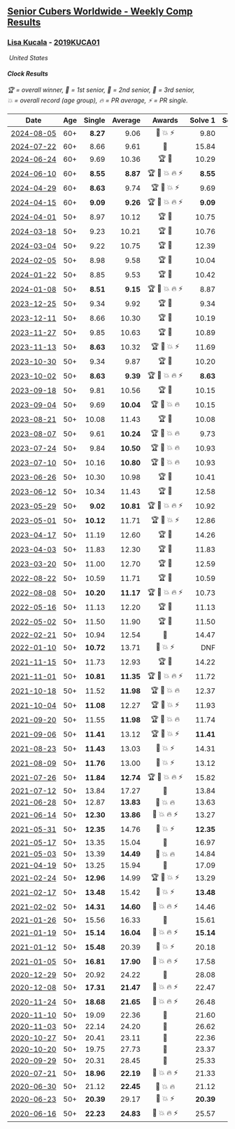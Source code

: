 <style>table {white-space: nowrap;}</style>
<link rel="stylesheet" type="text/css" href="/scw-comp/css/flags.css" />

## [Senior Cubers Worldwide - Weekly Comp Results](/scw-comp/results/)
### [Lisa Kucala](README.md) - [2019KUCA01](https://www.worldcubeassociation.org/persons/2019KUCA01?event=clock)

<i class="flag flag-US" />&nbsp;United States

#### Clock Results

<span style="white-space: nowrap;">🏆 = overall winner</span>, <span style="white-space: nowrap;">🥇 = 1st senior</span>, <span style="white-space: nowrap;">🥈 = 2nd senior</span>, <span style="white-space: nowrap;">🥉 = 3rd senior</span>, <span style="white-space: nowrap;">💥 = overall record (age group)</span>, <span style="white-space: nowrap;">🔥 = PR average</span>, <span style="white-space: nowrap;">⚡ = PR single</span>.

| Date | Age | Single | Average | Awards | Solve 1 | Solve 2 | Solve 3 | Solve 4 | Solve 5 | Video |
| :--: | :--: | --: | --: | :--: | --: | --: | --: | --: | --: | :-- |
| [2024-08-05](../../results/2024-08-05/clock.md) | 60+ | **8.27** | 9.06 | 🥈 💥 ⚡ | 9.80 | **8.27** | 8.76 | 9.33 | 9.10 | [Desktop](https://www.facebook.com/events/2580397835477735/permalink/2591577584359760) / [Mobile](https://m.facebook.com/events/2580397835477735?view=permalink&id=2591577584359760) |
| [2024-07-22](../../results/2024-07-22/clock.md) | 60+ | 8.66 | 9.61 | 🥈 | 15.84 | 9.46 | 9.68 | 9.69 | 8.66 | [Desktop](https://www.facebook.com/events/1450990238890383/permalink/1459362071386533) / [Mobile](https://m.facebook.com/events/1450990238890383?view=permalink&id=1459362071386533) |
| [2024-06-24](../../results/2024-06-24/clock.md) | 60+ | 9.69 | 10.36 | 🏆 🥇 | 10.29 | 9.69 | 12.40 | 10.17 | 10.62 | [Desktop](https://www.facebook.com/events/1211259256891949/permalink/1219481336069741) / [Mobile](https://m.facebook.com/events/1211259256891949?view=permalink&id=1219481336069741) |
| [2024-06-10](../../results/2024-06-10/clock.md) | 60+ | **8.55** | **8.87** | 🏆 🥇 💥 🔥 ⚡ | **8.55** | 10.50 | 9.24 | 8.63 | 8.74 | [Desktop](https://www.facebook.com/events/814120963986407/permalink/822399956491841) / [Mobile](https://m.facebook.com/events/814120963986407?view=permalink&id=822399956491841) |
| [2024-04-29](../../results/2024-04-29/clock.md) | 60+ | **8.63** | 9.74 | 🏆 🥇 💥 ⚡ | 9.69 | 9.34 | 11.26 | **8.63** | 10.19 | [Desktop](https://www.facebook.com/events/1658891934647799/permalink/1667548667115459) / [Mobile](https://m.facebook.com/events/1658891934647799?view=permalink&id=1667548667115459) |
| [2024-04-15](../../results/2024-04-15/clock.md) | 60+ | **9.09** | **9.26** | 🏆 🥇 💥 🔥 ⚡ | **9.09** | 9.11 | **9.09** | 9.58 | 10.40 | [Desktop](https://www.facebook.com/events/752364543677924/permalink/758571786390533) / [Mobile](https://m.facebook.com/events/752364543677924?view=permalink&id=758571786390533) |
| [2024-04-01](../../results/2024-04-01/clock.md) | 50+ | 8.97 | 10.12 | 🏆 🥇 | 10.75 | 8.97 | 11.26 | 9.93 | 9.69 | [Desktop](https://www.facebook.com/events/405769728858313/permalink/414197631348856) / [Mobile](https://m.facebook.com/events/405769728858313?view=permalink&id=414197631348856) |
| [2024-03-18](../../results/2024-03-18/clock.md) | 50+ | 9.23 | 10.21 | 🏆 🥇 | 10.76 | 9.58 | 9.23 | 10.32 | 10.72 | [Desktop](https://www.facebook.com/events/424084876660275/permalink/430196852715744) / [Mobile](https://m.facebook.com/events/424084876660275?view=permalink&id=430196852715744) |
| [2024-03-04](../../results/2024-03-04/clock.md) | 50+ | 9.22 | 10.75 | 🏆 🥇 | 12.39 | 9.22 | 10.18 | 17.27 | 9.69 | [Desktop](https://www.facebook.com/events/424128753424901/permalink/430171786153931) / [Mobile](https://m.facebook.com/events/424128753424901?view=permalink&id=430171786153931) |
| [2024-02-05](../../results/2024-02-05/clock.md) | 50+ | 8.98 | 9.58 | 🏆 🥇 | 10.04 | 11.49 | 9.34 | 8.98 | 9.36 | [Desktop](https://www.facebook.com/events/224940820608552/permalink/232491766520124) / [Mobile](https://m.facebook.com/events/224940820608552?view=permalink&id=232491766520124) |
| [2024-01-22](../../results/2024-01-22/clock.md) | 50+ | 8.85 | 9.53 | 🏆 🥇 | 10.42 | 9.11 | 10.17 | 8.85 | 9.31 | [Desktop](https://www.facebook.com/events/919142036315696/permalink/927789495450950) / [Mobile](https://m.facebook.com/events/919142036315696?view=permalink&id=927789495450950) |
| [2024-01-08](../../results/2024-01-08/clock.md) | 50+ | **8.51** | **9.15** | 🏆 🥇 💥 🔥 ⚡ | 8.87 | **8.51** | 9.81 | 8.77 | 10.30 | [Desktop](https://www.facebook.com/events/400079779140864/permalink/407075011774674) / [Mobile](https://m.facebook.com/events/400079779140864?view=permalink&id=407075011774674) |
| [2023-12-25](../../results/2023-12-25/clock.md) | 50+ | 9.34 | 9.92 | 🏆 🥇 | 9.34 | 9.45 | 9.92 | 10.40 | 12.41 | [Desktop](https://www.facebook.com/events/737938394503175/permalink/745076890455992) / [Mobile](https://m.facebook.com/events/737938394503175?view=permalink&id=745076890455992) |
| [2023-12-11](../../results/2023-12-11/clock.md) | 50+ | 8.66 | 10.30 | 🏆 🥇 | 10.19 | 10.16 | 8.66 | 10.54 | DNF | [Desktop](https://www.facebook.com/events/256225627472117/permalink/264383419989671) / [Mobile](https://m.facebook.com/events/256225627472117?view=permalink&id=264383419989671) |
| [2023-11-27](../../results/2023-11-27/clock.md) | 50+ | 9.85 | 10.63 | 🏆 🥇 | 10.89 | 10.41 | 10.58 | 9.85 | 11.10 | [Desktop](https://www.facebook.com/events/872715707643227/permalink/878575043723960) / [Mobile](https://m.facebook.com/events/872715707643227?view=permalink&id=878575043723960) |
| [2023-11-13](../../results/2023-11-13/clock.md) | 50+ | **8.63** | 10.32 | 🏆 🥇 💥 ⚡ | 11.69 | 10.26 | **8.63** | 10.28 | 10.42 | [Desktop](https://www.facebook.com/events/1003569957614479/permalink/1010676873570454) / [Mobile](https://m.facebook.com/events/1003569957614479?view=permalink&id=1010676873570454) |
| [2023-10-30](../../results/2023-10-30/clock.md) | 50+ | 9.34 | 9.87 | 🏆 🥇 | 10.20 | 9.72 | 9.34 | 10.19 | 9.69 | [Desktop](https://www.facebook.com/events/690958203130039/permalink/697882385770954) / [Mobile](https://m.facebook.com/events/690958203130039?view=permalink&id=697882385770954) |
| [2023-10-02](../../results/2023-10-02/clock.md) | 50+ | **8.63** | **9.39** | 🏆 🥇 💥 🔥 ⚡ | **8.63** | 11.35 | 8.76 | 9.72 | 9.69 | [Desktop](https://www.facebook.com/events/1174919303425786/permalink/1181445666106483) / [Mobile](https://m.facebook.com/events/1174919303425786?view=permalink&id=1181445666106483) |
| [2023-09-18](../../results/2023-09-18/clock.md) | 50+ | 9.81 | 10.56 | 🏆 🥇 | 10.15 | 10.76 | 11.12 | 9.81 | 10.76 | [Desktop](https://www.facebook.com/events/1513433686174189/permalink/1519597388891152) / [Mobile](https://m.facebook.com/events/1513433686174189?view=permalink&id=1519597388891152) |
| [2023-09-04](../../results/2023-09-04/clock.md) | 50+ | 9.69 | **10.04** | 🏆 🥇 💥 🔥 | 10.15 | 11.23 | 9.69 | 9.79 | 10.18 | [Desktop](https://www.facebook.com/events/2641073766048109/permalink/2651024668386352) / [Mobile](https://m.facebook.com/events/2641073766048109?view=permalink&id=2651024668386352) |
| [2023-08-21](../../results/2023-08-21/clock.md) | 50+ | 10.08 | 11.43 | 🏆 🥇 | 10.08 | 11.82 | 12.77 | 10.16 | 12.31 | [Desktop](https://www.facebook.com/events/1221531751824966/permalink/1226725707972237) / [Mobile](https://m.facebook.com/events/1221531751824966?view=permalink&id=1226725707972237) |
| [2023-08-07](../../results/2023-08-07/clock.md) | 50+ | 9.61 | **10.24** | 🏆 🥇 💥 🔥 | 9.73 | 10.35 | 9.61 | 10.63 | 15.60 | [Desktop](https://www.facebook.com/events/666756165039562/permalink/668376351544210) / [Mobile](https://m.facebook.com/events/666756165039562?view=permalink&id=668376351544210) |
| [2023-07-24](../../results/2023-07-24/clock.md) | 50+ | 9.84 | **10.50** | 🏆 🥇 💥 🔥 | 10.93 | 10.67 | 9.84 | 10.62 | 10.21 | [Desktop](https://www.facebook.com/events/806030584473421/permalink/812573000485846) / [Mobile](https://m.facebook.com/events/806030584473421?view=permalink&id=812573000485846) |
| [2023-07-10](../../results/2023-07-10/clock.md) | 50+ | 10.16 | **10.80** | 🏆 🥇 💥 🔥 | 10.93 | 11.25 | 11.57 | 10.21 | 10.16 | [Desktop](https://www.facebook.com/events/290406996735190/permalink/295854176190472) / [Mobile](https://m.facebook.com/events/290406996735190?view=permalink&id=295854176190472) |
| [2023-06-26](../../results/2023-06-26/clock.md) | 50+ | 10.30 | 10.98 | 🏆 🥇 | 10.41 | 10.70 | 12.70 | 11.84 | 10.30 | [Desktop](https://www.facebook.com/events/310574547970581/permalink/317037640657605) / [Mobile](https://m.facebook.com/events/310574547970581?view=permalink&id=317037640657605) |
| [2023-06-12](../../results/2023-06-12/clock.md) | 50+ | 10.34 | 11.43 | 🏆 🥇 | 12.58 | 11.01 | 12.61 | 10.69 | 10.34 | [Desktop](https://www.facebook.com/events/252304080823510/permalink/260346390019279) / [Mobile](https://m.facebook.com/events/252304080823510?view=permalink&id=260346390019279) |
| [2023-05-29](../../results/2023-05-29/clock.md) | 50+ | **9.02** | **10.81** | 🏆 🥇 💥 🔥 ⚡ | 10.92 | **9.02** | 11.80 | 10.39 | 11.11 | [Desktop](https://www.facebook.com/events/3552780501633678/permalink/3561492730762455) / [Mobile](https://m.facebook.com/events/3552780501633678?view=permalink&id=3561492730762455) |
| [2023-05-01](../../results/2023-05-01/clock.md) | 50+ | **10.12** | 11.71 | 🏆 🥇 💥 ⚡ | 12.86 | **10.12** | 11.61 | 12.25 | 11.28 | [Desktop](https://www.facebook.com/events/1407988503335303/permalink/1416266379174182) / [Mobile](https://m.facebook.com/events/1407988503335303?view=permalink&id=1416266379174182) |
| [2023-04-17](../../results/2023-04-17/clock.md) | 50+ | 11.19 | 12.60 | 🏆 🥇 | 14.26 | 11.70 | 11.19 | 11.85 | DNF | [Desktop](https://www.facebook.com/events/238970528738328/permalink/247152104586837) / [Mobile](https://m.facebook.com/events/238970528738328?view=permalink&id=247152104586837) |
| [2023-04-03](../../results/2023-04-03/clock.md) | 50+ | 11.83 | 12.30 | 🏆 🥇 | 11.83 | 13.42 | 12.56 | 12.08 | 12.27 | [Desktop](https://www.facebook.com/events/610841793891609/permalink/617212779921177) / [Mobile](https://m.facebook.com/events/610841793891609?view=permalink&id=617212779921177) |
| [2023-03-20](../../results/2023-03-20/clock.md) | 50+ | 11.00 | 12.70 | 🏆 🥇 | 12.59 | 11.00 | 11.59 | 13.92 | 16.90 | [Desktop](https://www.facebook.com/events/171663595723883/permalink/178248781732031) / [Mobile](https://m.facebook.com/events/171663595723883?view=permalink&id=178248781732031) |
| [2022-08-22](../../results/2022-08-22/clock.md) | 50+ | 10.59 | 11.71 | 🏆 🥇 | 10.59 | 16.32 | 11.71 | 11.80 | 11.61 | [Desktop](https://www.facebook.com/events/476554570981315/permalink/484429433527162) / [Mobile](https://m.facebook.com/events/476554570981315?view=permalink&id=484429433527162) |
| [2022-08-08](../../results/2022-08-08/clock.md) | 50+ | **10.20** | **11.17** | 🏆 🥇 💥 🔥 ⚡ | 10.73 | 11.24 | 13.44 | **10.20** | 11.55 | [Desktop](https://www.facebook.com/events/1202320373645710/permalink/1207188566492224) / [Mobile](https://m.facebook.com/events/1202320373645710?view=permalink&id=1207188566492224) |
| [2022-05-16](../../results/2022-05-16/clock.md) | 50+ | 11.13 | 12.20 | 🏆 🥇 | 11.13 | 14.89 | 11.66 | 11.89 | 13.05 | [Desktop](https://www.facebook.com/events/1452905775152133/permalink/1456956698080374) / [Mobile](https://m.facebook.com/events/1452905775152133?view=permalink&id=1456956698080374) |
| [2022-05-02](../../results/2022-05-02/clock.md) | 50+ | 11.50 | 11.90 | 🏆 🥇 | 11.50 | 11.67 | 12.45 | 17.84 | 11.59 | [Desktop](https://www.facebook.com/events/3199116787026413/permalink/3208205732784185) / [Mobile](https://m.facebook.com/events/3199116787026413?view=permalink&id=3208205732784185) |
| [2022-02-21](../../results/2022-02-21/clock.md) | 50+ | 10.94 | 12.54 | 🥇 | 14.47 | 11.02 | 13.65 | 10.94 | 12.95 | [Desktop](https://www.facebook.com/events/283377510532834/permalink/289919056545346) / [Mobile](https://m.facebook.com/events/283377510532834?view=permalink&id=289919056545346) |
| [2022-01-10](../../results/2022-01-10/clock.md) | 50+ | **10.72** | 13.71 | 🥇 💥 ⚡ | DNF | 11.51 | 11.75 | **10.72** | 17.86 | [Desktop](https://www.facebook.com/events/1071902263370982/permalink/1076330959594779) / [Mobile](https://m.facebook.com/events/1071902263370982?view=permalink&id=1076330959594779) |
| [2021-11-15](../../results/2021-11-15/clock.md) | 50+ | 11.73 | 12.93 | 🏆 🥇 | 14.22 | 13.42 | 12.61 | 11.73 | 12.75 | [Desktop](https://www.facebook.com/events/914365772539993/permalink/916877415622162) / [Mobile](https://m.facebook.com/events/914365772539993?view=permalink&id=916877415622162) |
| [2021-11-01](../../results/2021-11-01/clock.md) | 50+ | **10.81** | **11.35** | 🏆 🥇 💥 🔥 ⚡ | 11.72 | **10.81** | 11.65 | 11.08 | 11.32 | [Desktop](https://www.facebook.com/events/337902458133818/permalink/343475397576524) / [Mobile](https://m.facebook.com/events/337902458133818?view=permalink&id=343475397576524) |
| [2021-10-18](../../results/2021-10-18/clock.md) | 50+ | 11.52 | **11.98** | 🏆 🥇 💥 🔥 | 12.37 | 15.66 | 11.78 | 11.52 | 11.78 | [Desktop](https://www.facebook.com/events/625257752191369/permalink/630878564962621) / [Mobile](https://m.facebook.com/events/625257752191369?view=permalink&id=630878564962621) |
| [2021-10-04](../../results/2021-10-04/clock.md) | 50+ | **11.08** | 12.27 | 🏆 🥇 💥 ⚡ | 11.93 | 12.59 | **11.08** | 12.28 | 14.60 | [Desktop](https://www.facebook.com/events/1205858816603137/permalink/1209572502898435) / [Mobile](https://m.facebook.com/events/1205858816603137?view=permalink&id=1209572502898435) |
| [2021-09-20](../../results/2021-09-20/clock.md) | 50+ | 11.55 | **11.98** | 🏆 🥇 💥 🔥 | 11.74 | 12.75 | 12.51 | 11.55 | 11.70 | [Desktop](https://www.facebook.com/events/374286267681717/permalink/380207173756293) / [Mobile](https://m.facebook.com/events/374286267681717?view=permalink&id=380207173756293) |
| [2021-09-06](../../results/2021-09-06/clock.md) | 50+ | **11.41** | 13.12 | 🏆 🥇 💥 ⚡ | **11.41** | 14.02 | 11.99 | 15.82 | 13.34 | [Desktop](https://www.facebook.com/events/369922348122346/permalink/377281247386456) / [Mobile](https://m.facebook.com/events/369922348122346?view=permalink&id=377281247386456) |
| [2021-08-23](../../results/2021-08-23/clock.md) | 50+ | **11.43** | 13.03 | 🥇 💥 ⚡ | 14.31 | **11.43** | 12.38 | 12.40 | 15.23 | [Desktop](https://www.facebook.com/events/540950593849891/permalink/548047003140250) / [Mobile](https://m.facebook.com/events/540950593849891?view=permalink&id=548047003140250) |
| [2021-08-09](../../results/2021-08-09/clock.md) | 50+ | **11.76** | 13.00 | 🥇 💥 ⚡ | 13.12 | 12.52 | 13.36 | 17.34 | **11.76** | [Desktop](https://www.facebook.com/events/342027504219422/permalink/346054820483357) / [Mobile](https://m.facebook.com/events/342027504219422?view=permalink&id=346054820483357) |
| [2021-07-26](../../results/2021-07-26/clock.md) | 50+ | **11.84** | **12.74** | 🏆 🥇 💥 🔥 ⚡ | 15.82 | **11.84** | 13.46 | 12.23 | 12.54 | [Desktop](https://www.facebook.com/events/5895704557137692/permalink/5935724329802381) / [Mobile](https://m.facebook.com/events/5895704557137692?view=permalink&id=5935724329802381) |
| [2021-07-12](../../results/2021-07-12/clock.md) | 50+ | 13.84 | 17.27 | 🥇 | 13.84 | 23.44 | 14.23 | 14.13 | DNF | [Desktop](https://www.facebook.com/events/853178815336395/permalink/855362468451363) / [Mobile](https://m.facebook.com/events/853178815336395?view=permalink&id=855362468451363) |
| [2021-06-28](../../results/2021-06-28/clock.md) | 50+ | 12.87 | **13.83** | 🥇 💥 🔥 | 13.63 | 13.64 | 12.87 | 14.31 | 14.23 | [Desktop](https://www.facebook.com/events/2032757193542617/permalink/2040568539428149) / [Mobile](https://m.facebook.com/events/2032757193542617?view=permalink&id=2040568539428149) |
| [2021-06-14](../../results/2021-06-14/clock.md) | 50+ | **12.30** | **13.86** | 🥇 💥 🔥 ⚡ | 13.27 | **12.30** | 14.57 | 18.93 | 13.75 | [Desktop](https://www.facebook.com/events/154757253369245/permalink/157500499761587) / [Mobile](https://m.facebook.com/events/154757253369245?view=permalink&id=157500499761587) |
| [2021-05-31](../../results/2021-05-31/clock.md) | 50+ | **12.35** | 14.76 | 🥈 💥 ⚡ | **12.35** | 14.14 | 26.99 | 15.26 | 14.88 | [Desktop](https://www.facebook.com/events/4232725036784843/permalink/4261864780537535) / [Mobile](https://m.facebook.com/events/4232725036784843?view=permalink&id=4261864780537535) |
| [2021-05-17](../../results/2021-05-17/clock.md) | 50+ | 13.35 | 15.04 | 🥈 | 16.97 | 15.18 | 14.82 | 13.35 | 15.13 | [Desktop](https://www.facebook.com/events/200054195285035/permalink/208541621102959) / [Mobile](https://m.facebook.com/events/200054195285035?view=permalink&id=208541621102959) |
| [2021-05-03](../../results/2021-05-03/clock.md) | 50+ | 13.39 | **14.49** | 🥈 💥 🔥 | 14.84 | 14.09 | 14.93 | 14.55 | 13.39 | [Desktop](https://www.facebook.com/events/1091923434665777/permalink/1096951654162955) / [Mobile](https://m.facebook.com/events/1091923434665777?view=permalink&id=1096951654162955) |
| [2021-04-19](../../results/2021-04-19/clock.md) | 50+ | 13.25 | 15.94 | 🥈 | 17.09 | 13.25 | 15.62 | 15.28 | 16.93 | [Desktop](https://www.facebook.com/events/455121419077355/permalink/462918851630945) / [Mobile](https://m.facebook.com/events/455121419077355?view=permalink&id=462918851630945) |
| [2021-02-24](../../results/2021-02-24/clock.md) | 50+ | **12.96** | 14.99 | 🏆 🥇 💥 ⚡ | 13.29 | **12.96** | 20.61 | 15.29 | 16.39 | [Desktop](https://www.facebook.com/events/699856724029067/permalink/706262566721816) / [Mobile](https://m.facebook.com/events/699856724029067?view=permalink&id=706262566721816) |
| [2021-02-17](../../results/2021-02-17/clock.md) | 50+ | **13.48** | 15.42 | 🥈 💥 ⚡ | **13.48** | 15.50 | 15.50 | 21.70 | 15.25 | [Desktop](https://www.facebook.com/events/1168738433581570/permalink/1170902360031844) / [Mobile](https://m.facebook.com/events/1168738433581570?view=permalink&id=1170902360031844) |
| [2021-02-02](../../results/2021-02-02/clock.md) | 50+ | **14.31** | **14.60** | 🥈 💥 🔥 ⚡ | 14.46 | **14.31** | 16.07 | 14.62 | 14.72 | [Desktop](https://www.facebook.com/events/706077650319450/permalink/709813966612485) / [Mobile](https://m.facebook.com/events/706077650319450?view=permalink&id=709813966612485) |
| [2021-01-26](../../results/2021-01-26/clock.md) | 50+ | 15.56 | 16.33 | 🥉 | 15.61 | 16.28 | 27.41 | 15.56 | 17.11 | [Desktop](https://www.facebook.com/events/1092517657841225/permalink/1096986474061010) / [Mobile](https://m.facebook.com/events/1092517657841225?view=permalink&id=1096986474061010) |
| [2021-01-19](../../results/2021-01-19/clock.md) | 50+ | **15.14** | **16.04** | 🥈 💥 🔥 ⚡ | **15.14** | 15.57 | 15.71 | 16.83 | 18.81 | [Desktop](https://www.facebook.com/events/769013407298654/permalink/775390233327638) / [Mobile](https://m.facebook.com/events/769013407298654?view=permalink&id=775390233327638) |
| [2021-01-12](../../results/2021-01-12/clock.md) | 50+ | **15.48** | 20.39 | 🥈 💥 ⚡ | 20.18 | 20.18 | **15.48** | 20.82 | 21.51 | [Desktop](https://www.facebook.com/events/430051568136756/permalink/437662444042335) / [Mobile](https://m.facebook.com/events/430051568136756?view=permalink&id=437662444042335) |
| [2021-01-05](../../results/2021-01-05/clock.md) | 50+ | **16.81** | **17.90** | 🥈 💥 🔥 ⚡ | 17.58 | 18.82 | 17.31 | 20.47 | **16.81** | [Desktop](https://www.facebook.com/events/430051568136756/permalink/434458717696041) / [Mobile](https://m.facebook.com/events/430051568136756?view=permalink&id=434458717696041) |
| [2020-12-29](../../results/2020-12-29/clock.md) | 50+ | 20.92 | 24.22 | 🥉 | 28.08 | 32.80 | 20.92 | 21.94 | 22.65 | [Desktop](https://www.facebook.com/events/386974942389757/permalink/390515238702394) / [Mobile](https://m.facebook.com/events/386974942389757?view=permalink&id=390515238702394) |
| [2020-12-08](../../results/2020-12-08/clock.md) | 50+ | **17.31** | **21.47** | 🥈 💥 🔥 ⚡ | 22.47 | 24.17 | **17.31** | 22.20 | 19.75 | [Desktop](https://www.facebook.com/events/728219131442079/permalink/731580661105926) / [Mobile](https://m.facebook.com/events/728219131442079?view=permalink&id=731580661105926) |
| [2020-11-24](../../results/2020-11-24/clock.md) | 50+ | **18.68** | **21.65** | 🥈 💥 🔥 ⚡ | 26.48 | 22.36 | 19.01 | 23.58 | **18.68** | [Desktop](https://www.facebook.com/events/422848532078775/permalink/426214738408821) / [Mobile](https://m.facebook.com/events/422848532078775?view=permalink&id=426214738408821) |
| [2020-11-10](../../results/2020-11-10/clock.md) | 50+ | 19.09 | 22.36 | 🥈 | 21.60 | 28.19 | 24.55 | 19.09 | 20.93 | [Desktop](https://www.facebook.com/events/758374458225984/permalink/762201667843263) / [Mobile](https://m.facebook.com/events/758374458225984?view=permalink&id=762201667843263) |
| [2020-11-03](../../results/2020-11-03/clock.md) | 50+ | 22.14 | 24.20 | 🥈 | 26.62 | 24.27 | 22.56 | 25.76 | 22.14 | [Desktop](https://www.facebook.com/events/406412140373592/permalink/411090443239095) / [Mobile](https://m.facebook.com/events/406412140373592?view=permalink&id=411090443239095) |
| [2020-10-27](../../results/2020-10-27/clock.md) | 50+ | 20.41 | 23.11 | 🥈 | 22.36 | 22.76 | 20.41 | 24.20 | 1:25.21 | [Desktop](https://www.facebook.com/events/3728096903891317/permalink/3748237725210568) / [Mobile](https://m.facebook.com/events/3728096903891317?view=permalink&id=3748237725210568) |
| [2020-10-20](../../results/2020-10-20/clock.md) | 50+ | 19.75 | 27.73 | 🥈 | 23.37 | 32.94 | 33.38 | 26.88 | 19.75 | [Desktop](https://www.facebook.com/events/3475733505840328/permalink/3489957374417941) / [Mobile](https://m.facebook.com/events/3475733505840328?view=permalink&id=3489957374417941) |
| [2020-09-29](../../results/2020-09-29/clock.md) | 50+ | 20.31 | 28.45 | 🥉 | 25.33 | 20.31 | DNF | 26.01 | 34.01 | [Desktop](https://www.facebook.com/events/318437286122261/permalink/323592215606768) / [Mobile](https://m.facebook.com/events/318437286122261?view=permalink&id=323592215606768) |
| [2020-07-21](../../results/2020-07-21/clock.md) | 50+ | **18.96** | **22.19** | 🥈 💥 🔥 ⚡ | 21.33 | **18.96** | 29.69 | 24.27 | 20.97 | [Desktop](https://www.facebook.com/events/560843031255896/permalink/563903597616506) / [Mobile](https://m.facebook.com/events/560843031255896?view=permalink&id=563903597616506) |
| [2020-06-30](../../results/2020-06-30/clock.md) | 50+ | 21.12 | **22.45** | 🥇 💥 🔥 | 21.12 | 35.81 | 21.89 | 22.41 | 23.05 | [Desktop](https://www.facebook.com/events/1716512181834525/permalink/1723076847844725) / [Mobile](https://m.facebook.com/events/1716512181834525?view=permalink&id=1723076847844725) |
| [2020-06-23](../../results/2020-06-23/clock.md) | 50+ | **20.39** | 29.17 | 🥇 💥 ⚡ | **20.39** | 25.13 | 41.71 | 35.57 | 26.82 | [Desktop](https://www.facebook.com/events/1618516681636159/permalink/1624299994391161) / [Mobile](https://m.facebook.com/events/1618516681636159?view=permalink&id=1624299994391161) |
| [2020-06-16](../../results/2020-06-16/clock.md) | 50+ | **22.23** | **24.83** | 🥈 💥 🔥 ⚡ | 25.57 | **22.23** | 26.48 | 22.45 | 50.37 | [Desktop](https://www.facebook.com/events/296087658445428/permalink/300271461360381) / [Mobile](https://m.facebook.com/events/296087658445428?view=permalink&id=300271461360381) |


<!-- Global site tag (gtag.js) - Google Analytics -->
<script async src="https://www.googletagmanager.com/gtag/js?id=UA-86348435-3"></script>
<script>window.dataLayer = window.dataLayer || []; function gtag() {dataLayer.push(arguments);} gtag('js', new Date()); gtag('config', 'UA-86348435-3');</script>
